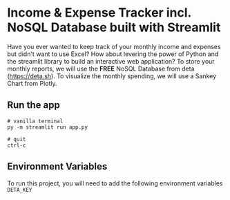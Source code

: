 
# Income & Expense Tracker incl. NoSQL Database built with Streamlit

Have you ever wanted to keep track of your monthly income and expenses but didn't want to use Excel? How about levering the power of Python and the streamlit library to build an interactive web application? To store your monthly reports, we will use the **FREE** NoSQL Database from deta (https://deta.sh).
To visualize the monthly spending, we will use a Sankey Chart from Plotly.

## Run the app
```
# vanilla terminal
py -m streamlit run app.py

# quit
ctrl-c
```

## Environment Variables
To run this project, you will need to add the following environment variables
`DETA_KEY`
